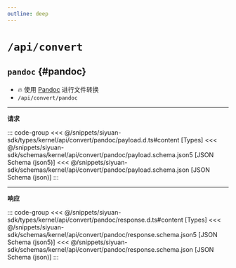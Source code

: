 ```yaml
---
outline: deep
---
```


# `/api/convert`

## `pandoc` {#pandoc}

- 🔥 使用 [Pandoc](https://www.pandoc.org/) 进行文件转换
- `/api/convert/pandoc`

---

**请求**

::: code-group
<<< @/snippets/siyuan-sdk/types/kernel/api/convert/pandoc/payload.d.ts#content [Types]
<<< @/snippets/siyuan-sdk/schemas/kernel/api/convert/pandoc/payload.schema.json5 [JSON Schema (json5)]
<<< @/snippets/siyuan-sdk/schemas/kernel/api/convert/pandoc/payload.schema.json [JSON Schema (json)]
:::

---

**响应**

::: code-group
<<< @/snippets/siyuan-sdk/types/kernel/api/convert/pandoc/response.d.ts#content [Types]
<<< @/snippets/siyuan-sdk/schemas/kernel/api/convert/pandoc/response.schema.json5 [JSON Schema (json5)]
<<< @/snippets/siyuan-sdk/schemas/kernel/api/convert/pandoc/response.schema.json [JSON Schema (json)]
:::
